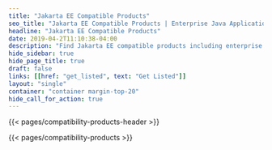 ```yaml
---
title: "Jakarta EE Compatible Products"
seo_title: "Jakarta EE Compatible Products | Enterprise Java Application and Web Servers"
headline: "Jakarta EE Compatible Products"
date: 2019-04-2T11:10:38-04:00
description: "Find Jakarta EE compatible products including enterprise java application servers and platforms to build your cloud native Java application."
hide_sidebar: true
hide_page_title: true
draft: false
links: [[href: "get_listed", text: "Get Listed"]]
layout: "single"
container: "container margin-top-20"
hide_call_for_action: true
---
```


{{< pages/compatibility-products-header >}}

{{< pages/compatibility-products >}}
